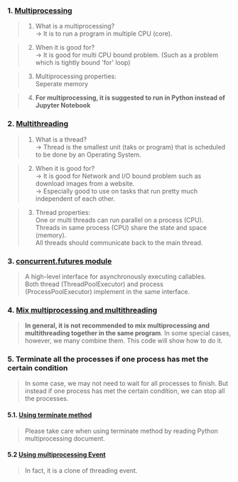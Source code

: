 ### 1. [Multiprocessing](https://github.com/tuantla80/Multiprocessing-Multithreading/blob/master/Multiprocessing.ipynb)  
> 1. What is a multiprocessing?  
> &rarr; It is to run a program in multiple CPU (core).
  
> 2. When it is good for?   
> &rarr; It is good for multi CPU bound problem. (Such as a problem which is tightly bound 'for' loop)  
  
> 3. Multiprocessing properties:  
    Seperate memory   
    
> 4. **For multiprocessing, it is suggested to run in Python instead of Jupyter Notebook**  
### 2. [Multithreading](https://github.com/tuantla80/Multiprocessing-Multithreading/blob/master/Multithreading.ipynb)  
> 1. What is a thread?  
> &rarr; Thread is the smallest unit (taks or program) that is scheduled to be done by an Operating System.
  
> 2. When it is good for?   
> &rarr; It is good for Network and I/O bound problem such as download images from a website.  
> &rarr; Especially good to use on tasks that run pretty much independent of each other.
  
> 3. Thread properties:  
    One or multi threads can run parallel on a process (CPU).  
    Threads in same process (CPU) share the state and space (memory).  
    All threads should communicate back to the main thread.  
### 3. [concurrent.futures module](https://github.com/tuantla80/Multiprocessing-Multithreading/blob/master/concurrent.futures.ipynb)  
> A high-level interface for asynchronously executing callables.  
> Both thread (ThreadPoolExecutor) and process (ProcessPoolExecutor) implement in the same interface.  
### 4. [Mix multiprocessing and multithreading](https://github.com/tuantla80/Multiprocessing-Multithreading/blob/master/multiprocessing_multithreading.py)  
> **In general, it is not recommended to mix multiprocessing and multithreading together in the same program**. In some special cases, however, we many combine them. This code will show how to do it.   
### 5. Terminate all the processes if one process has met the certain condition   
> In some case, we may not need to wait for all processes to finish. But instead if one process has met the certain condition, we can stop all the processes.  
#### 5.1. [Using terminate method]()   
> Please take care when using terminate method by reading Python multiprocessing document.  
#### 5.2 [Using multiprocessing Event]()  
> In fact, it is a clone of threading event.
